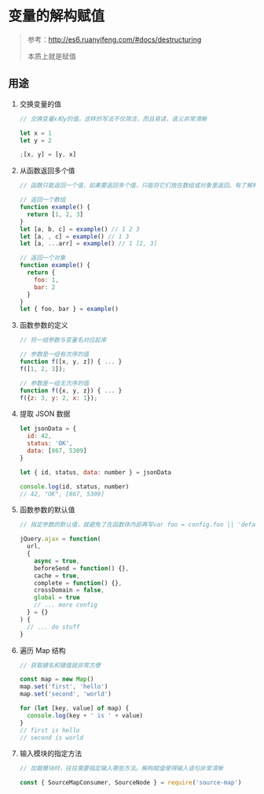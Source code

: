 # 变量的解构赋值

> 参考：http://es6.ruanyifeng.com/#docs/destructuring
>
> 本质上就是赋值

## 用途

1. 交换变量的值

   ```js
   // 交换变量x和y的值，这样的写法不仅简洁，而且易读，语义非常清晰

   let x = 1
   let y = 2

   ;[x, y] = [y, x]
   ```

2. 从函数返回多个值

   ```js
   // 函数只能返回一个值，如果要返回多个值，只能将它们放在数组或对象里返回。有了解构赋值，取出这些值就非常方便

   // 返回一个数组
   function example() {
     return [1, 2, 3]
   }
   let [a, b, c] = example() // 1 2 3
   let [a, , c] = example() // 1 3
   let [a, ...arr] = example() // 1 [2, 3]

   // 返回一个对象
   function example() {
     return {
       foo: 1,
       bar: 2
     }
   }
   let { foo, bar } = example()
   ```

3. 函数参数的定义

   ```js
   // 将一组参数与变量名对应起来

   // 参数是一组有次序的值
   function f([x, y, z]) { ... }
   f([1, 2, 3]);

   // 参数是一组无次序的值
   function f({x, y, z}) { ... }
   f({z: 3, y: 2, x: 1});
   ```

4. 提取 JSON 数据

   ```js
   let jsonData = {
     id: 42,
     status: 'OK',
     data: [867, 5309]
   }

   let { id, status, data: number } = jsonData

   console.log(id, status, number)
   // 42, "OK", [867, 5309]
   ```

5. 函数参数的默认值

   ```js
   // 指定参数的默认值，就避免了在函数体内部再写var foo = config.foo || 'default foo';这样的语句

   jQuery.ajax = function(
     url,
     {
       async = true,
       beforeSend = function() {},
       cache = true,
       complete = function() {},
       crossDomain = false,
       global = true
       // ... more config
     } = {}
   ) {
     // ... do stuff
   }
   ```

6. 遍历 Map 结构

   ```js
   // 获取键名和键值就非常方便

   const map = new Map()
   map.set('first', 'hello')
   map.set('second', 'world')

   for (let [key, value] of map) {
     console.log(key + ' is ' + value)
   }
   // first is hello
   // second is world
   ```

7. 输入模块的指定方法

   ```js
   // 加载模块时，往往需要指定输入哪些方法。解构赋值使得输入语句非常清晰

   const { SourceMapConsumer, SourceNode } = require('source-map')
   ```
